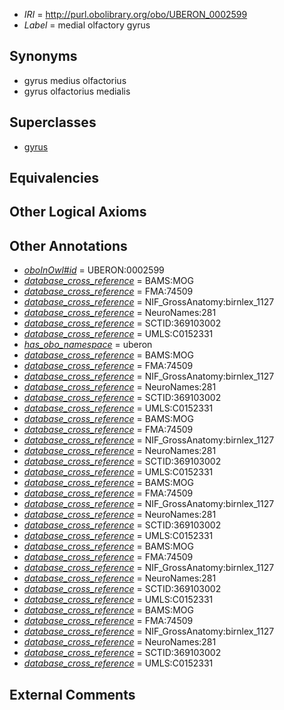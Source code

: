  * *IRI* = http://purl.obolibrary.org/obo/UBERON_0002599
 * *Label* = medial olfactory gyrus

## Synonyms

 * gyrus medius olfactorius
 * gyrus olfactorius medialis

## Superclasses

 * [gyrus](../../UBERON/00/UBERON_0000200.md)

## Equivalencies


## Other Logical Axioms


## Other Annotations

 * *[oboInOwl#id](../../id/oboInOwl#id.md)* = UBERON:0002599
 * *[database_cross_reference](../../ef/oboInOwl#hasDbXref.md)* = BAMS:MOG
 * *[database_cross_reference](../../ef/oboInOwl#hasDbXref.md)* = FMA:74509
 * *[database_cross_reference](../../ef/oboInOwl#hasDbXref.md)* = NIF_GrossAnatomy:birnlex_1127
 * *[database_cross_reference](../../ef/oboInOwl#hasDbXref.md)* = NeuroNames:281
 * *[database_cross_reference](../../ef/oboInOwl#hasDbXref.md)* = SCTID:369103002
 * *[database_cross_reference](../../ef/oboInOwl#hasDbXref.md)* = UMLS:C0152331
 * *[has_obo_namespace](../../ce/oboInOwl#hasOBONamespace.md)* = uberon
 * *[database_cross_reference](../../ef/oboInOwl#hasDbXref.md)* = BAMS:MOG
 * *[database_cross_reference](../../ef/oboInOwl#hasDbXref.md)* = FMA:74509
 * *[database_cross_reference](../../ef/oboInOwl#hasDbXref.md)* = NIF_GrossAnatomy:birnlex_1127
 * *[database_cross_reference](../../ef/oboInOwl#hasDbXref.md)* = NeuroNames:281
 * *[database_cross_reference](../../ef/oboInOwl#hasDbXref.md)* = SCTID:369103002
 * *[database_cross_reference](../../ef/oboInOwl#hasDbXref.md)* = UMLS:C0152331
 * *[database_cross_reference](../../ef/oboInOwl#hasDbXref.md)* = BAMS:MOG
 * *[database_cross_reference](../../ef/oboInOwl#hasDbXref.md)* = FMA:74509
 * *[database_cross_reference](../../ef/oboInOwl#hasDbXref.md)* = NIF_GrossAnatomy:birnlex_1127
 * *[database_cross_reference](../../ef/oboInOwl#hasDbXref.md)* = NeuroNames:281
 * *[database_cross_reference](../../ef/oboInOwl#hasDbXref.md)* = SCTID:369103002
 * *[database_cross_reference](../../ef/oboInOwl#hasDbXref.md)* = UMLS:C0152331
 * *[database_cross_reference](../../ef/oboInOwl#hasDbXref.md)* = BAMS:MOG
 * *[database_cross_reference](../../ef/oboInOwl#hasDbXref.md)* = FMA:74509
 * *[database_cross_reference](../../ef/oboInOwl#hasDbXref.md)* = NIF_GrossAnatomy:birnlex_1127
 * *[database_cross_reference](../../ef/oboInOwl#hasDbXref.md)* = NeuroNames:281
 * *[database_cross_reference](../../ef/oboInOwl#hasDbXref.md)* = SCTID:369103002
 * *[database_cross_reference](../../ef/oboInOwl#hasDbXref.md)* = UMLS:C0152331
 * *[database_cross_reference](../../ef/oboInOwl#hasDbXref.md)* = BAMS:MOG
 * *[database_cross_reference](../../ef/oboInOwl#hasDbXref.md)* = FMA:74509
 * *[database_cross_reference](../../ef/oboInOwl#hasDbXref.md)* = NIF_GrossAnatomy:birnlex_1127
 * *[database_cross_reference](../../ef/oboInOwl#hasDbXref.md)* = NeuroNames:281
 * *[database_cross_reference](../../ef/oboInOwl#hasDbXref.md)* = SCTID:369103002
 * *[database_cross_reference](../../ef/oboInOwl#hasDbXref.md)* = UMLS:C0152331
 * *[database_cross_reference](../../ef/oboInOwl#hasDbXref.md)* = BAMS:MOG
 * *[database_cross_reference](../../ef/oboInOwl#hasDbXref.md)* = FMA:74509
 * *[database_cross_reference](../../ef/oboInOwl#hasDbXref.md)* = NIF_GrossAnatomy:birnlex_1127
 * *[database_cross_reference](../../ef/oboInOwl#hasDbXref.md)* = NeuroNames:281
 * *[database_cross_reference](../../ef/oboInOwl#hasDbXref.md)* = SCTID:369103002
 * *[database_cross_reference](../../ef/oboInOwl#hasDbXref.md)* = UMLS:C0152331

## External Comments

